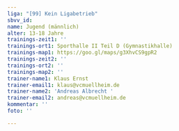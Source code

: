 ```yaml
---
liga: "[99] Kein Ligabetrieb"
sbvv_id: 
name: Jugend (männlich)
alter: 13-18 Jahre
trainings-zeit1: ''
trainings-ort1: Sporthalle II Teil D (Gymnastikhalle)
trainings-map1: https://goo.gl/maps/g3XhvCS9gpR2
trainings-zeit2: ''
trainings-ort2: ''
trainings-map2: ''
trainer-name1: Klaus Ernst
trainer-email1: klaus@vcmuellheim.de
trainer-name2: 'Andreas Albrecht '
trainer-email2: andreas@vcmuellheim.de
kommentar: ''
foto: ''

---
```

